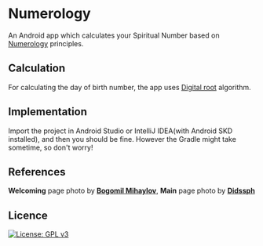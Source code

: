 #  Numerology

An Android app which calculates your Spiritual Number based on [Numerology](https://en.wikipedia.org/wiki/Numerology) principles.


## Calculation

For calculating the day of birth number, the app uses [Digital root](https://en.wikipedia.org/wiki/Digital_root) algorithm.

##  Implementation

Import the project in Android Studio or IntelliJ IDEA(with Android SKD installed), and then you should be fine.
However the Gradle might take sometime, so don't worry!

## References

**Welcoming** page photo by [**Bogomil Mihaylov**](https://unsplash.com/@bogomi),
**Main** page photo by [**Didssph**](https://unsplash.com/@didsss)

## Licence
[![License: GPL v3](https://img.shields.io/badge/License-GPLv3-blue.svg)](https://www.gnu.org/licenses/gpl-3.0)
